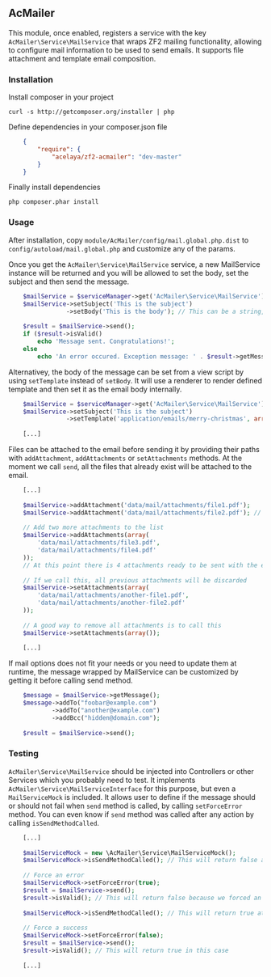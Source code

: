 ## AcMailer

This module, once enabled, registers a service with the key `AcMailer\Service\MailService` that wraps ZF2 mailing functionality, allowing to configure mail information to be used to send emails.
It supports file attachment and template email composition.

### Installation

Install composer in your project

	curl -s http://getcomposer.org/installer | php
	
Define dependencies in your composer.json file

```json
	{
    	"require": {
	        "acelaya/zf2-acmailer": "dev-master"
	    }
	}
```
	
Finally install dependencies

	php composer.phar install

### Usage

After installation, copy `module/AcMailer/config/mail.global.php.dist` to `config/autoload/mail.global.php` and customize any of the params.

Once you get the `AcMailer\Service\MailService` service, a new MailService instance will be returned and you will be allowed to set the body, set the subject and then send the message.

```php
	$mailService = $serviceManager->get('AcMailer\Service\MailService');
	$mailService->setSubject('This is the subject')
				->setBody('This is the body'); // This can be a string, HTML or even a zend\Mime\Message or a Zend\Mime\Part
	
	$result = $mailService->send();
	if ($result->isValid() 
		echo 'Message sent. Congratulations!';
	else
		echo 'An error occured. Exception message: ' . $result->getMessage();
```

Alternativey, the body of the message can be set from a view script by using `setTemplate` instead of `setBody`. It will use a renderer to render defined template and then set it as the email body internally.

```php
	$mailService = $serviceManager->get('AcMailer\Service\MailService');
	$mailService->setSubject('This is the subject')
				->setTemplate('application/emails/merry-christmas', array('name' => 'John Doe', 'date' => date('Y-m-d'));
	
	[...]
```

Files can be attached to the email before sending it by providing their paths with `addAttachment`, `addAttachments` or `setAttachments` methods.
At the moment we call `send`, all the files that already exist will be attached to the email.

```php
	[...]
	
	$mailService->addAttachment('data/mail/attachments/file1.pdf');
	$mailService->addAttachment('data/mail/attachments/file2.pdf'); // This will add the second file to the attachments list
	
	// Add two more attachments to the list
	$mailService->addAttachments(array(
		'data/mail/attachments/file3.pdf',
		'data/mail/attachments/file4.pdf'
	));
	// At this point there is 4 attachments ready to be sent with the email
	
	// If we call this, all previous attachments will be discarded
	$mailService->setAttachments(array(
		'data/mail/attachments/another-file1.pdf',
		'data/mail/attachments/another-file2.pdf'
	));
	
	// A good way to remove all attachments is to call this
	$mailService->setAttachments(array());
	
	[...]
```

If mail options does not fit your needs or you need to update them at runtime, the message wrapped by MailService can be customized by getting it before calling send method.

```php
	$message = $mailService->getMessage();
	$message->addTo("foobar@example.com")
			->addTo("another@example.com")
			->addBcc("hidden@domain.com");
			
	$result = $mailService->send();
```

### Testing

`AcMailer\Service\MailService` should be injected into Controllers or other Services which you probably need to test. It implements `AcMailer\Service\MailServiceInterface` for this purpose, but even a `MailServiceMock` is included.
It allows user to define if the message should or should not fail when `send` method is called, by calling `setForceError` method.
You can even know if `send` method was called after any action by calling `isSendMethodCalled`.

```php
	[...]
	
	$mailServiceMock = new \AcMailer\Service\MailServiceMock();
	$mailServiceMock->isSendMethodCalled(); // This will return false at this point
	
	// Force an error
	$mailServiceMock->setForceError(true);
	$result = $mailService->send();
	$result->isValid(); // This will return false because we forced an error
	
	$mailServiceMock->isSendMethodCalled(); // This will return true at this point
	
	// Force a success
	$mailServiceMock->setForceError(false);
	$result = $mailService->send();
	$result->isValid(); // This will return true in this case
	
	[...]
```